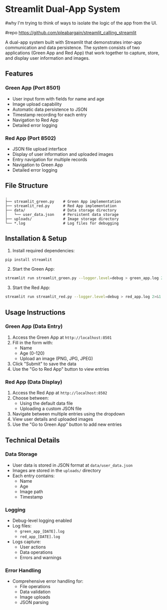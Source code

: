 # Streamlit Dual-App System

#why
I'm trying to think of ways to isolate the logic of the app from the UI.

#repo
https://github.com/pleabargain/streamlit_calling_streamlit

A dual-app system built with Streamlit that demonstrates inter-app communication and data persistence. The system consists of two applications (Green App and Red App) that work together to capture, store, and display user information and images.

## Features

### Green App (Port 8501)
- User input form with fields for name and age
- Image upload capability
- Automatic data persistence to JSON
- Timestamp recording for each entry
- Navigation to Red App
- Detailed error logging

### Red App (Port 8502)
- JSON file upload interface
- Display of user information and uploaded images
- Entry navigation for multiple records
- Navigation to Green App
- Detailed error logging

## File Structure
```
.
├── streamlit_green.py    # Green App implementation
├── streamlit_red.py      # Red App implementation
├── data/                 # Data storage directory
│   └── user_data.json    # Persistent data storage
├── uploads/              # Image storage directory
└── *.log                 # Log files for debugging
```

## Installation & Setup

1. Install required dependencies:
```bash
pip install streamlit
```

2. Start the Green App:
```bash
streamlit run streamlit_green.py --logger.level=debug > green_app.log 2>&1
```

3. Start the Red App:
```bash
streamlit run streamlit_red.py --logger.level=debug > red_app.log 2>&1
```

## Usage Instructions

### Green App (Data Entry)
1. Access the Green App at `http://localhost:8501`
2. Fill in the form with:
   - Name
   - Age (0-120)
   - Upload an image (PNG, JPG, JPEG)
3. Click "Submit" to save the data
4. Use the "Go to Red App" button to view entries

### Red App (Data Display)
1. Access the Red App at `http://localhost:8502`
2. Choose between:
   - Using the default data file
   - Uploading a custom JSON file
3. Navigate between multiple entries using the dropdown
4. View user details and uploaded images
5. Use the "Go to Green App" button to add new entries

## Technical Details

### Data Storage
- User data is stored in JSON format at `data/user_data.json`
- Images are stored in the `uploads/` directory
- Each entry contains:
  - Name
  - Age
  - Image path
  - Timestamp

### Logging
- Debug-level logging enabled
- Log files:
  - `green_app_[DATE].log`
  - `red_app_[DATE].log`
- Logs capture:
  - User actions
  - Data operations
  - Errors and warnings

### Error Handling
- Comprehensive error handling for:
  - File operations
  - Data validation
  - Image uploads
  - JSON parsing
